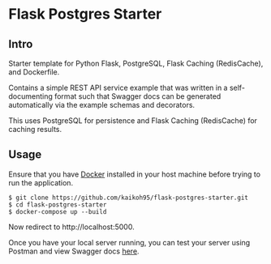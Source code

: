 # Flask Postgres Starter

## Intro
Starter template for Python Flask, PostgreSQL, Flask Caching (RedisCache), and Dockerfile.

Contains a simple REST API service example that was written in a self-documenting format
such that Swagger docs can be generated automatically via the example schemas and decorators.

This uses PostgreSQL for persistence and Flask Caching (RedisCache) for caching results.

## Usage
Ensure that you have [Docker](https://www.docker.com/) installed in your host machine before trying to run the application.

```
$ git clone https://github.com/kaikoh95/flask-postgres-starter.git
$ cd flask-postgres-starter
$ docker-compose up --build
```
Now redirect to http://localhost:5000.

Once you have your local server running,
you can test your server using Postman and
view Swagger docs [here](http://localhost:5000/swagger-ui).

